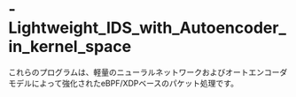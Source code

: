 # -Lightweight_IDS_with_Autoencoder_in_kernel_space
これらのプログラムは、軽量のニューラルネットワークおよびオートエンコーダモデルによって強化されたeBPF/XDPベースのパケット処理です。
